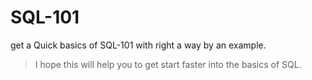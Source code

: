 # SQL-101
  get a Quick basics of SQL-101 with right a way by an example.
  
> I hope this will help you to get start faster into the basics of SQL.
